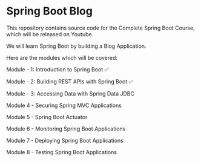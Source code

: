 # Spring Boot Blog

This repository contains source code for the Complete Spring Boot Course, which will be released on Youtube.

We will learn Spring Boot by building a Blog Application.

Here are the modules which will be covered:

Module - 1: Introduction to Spring Boot ✅

Module - 2: Building REST APIs with Spring Boot ✅

Module - 3: Accessing Data with Spring Data JDBC

Module 4 - Securing Spring MVC Applications

Module 5 - Spring Boot Actuator

Module 6 - Monitoring Spring Boot Applications

Module 7 - Deploying Spring Boot Applications

Module 8 - Testing Spring Boot Applications
